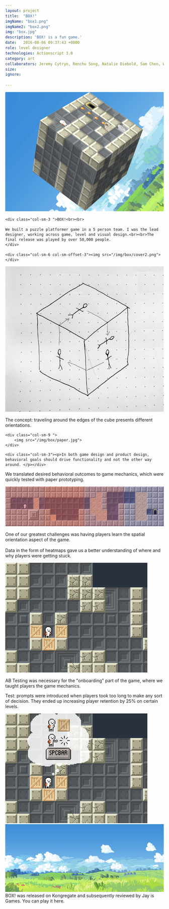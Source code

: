 ```yaml
---
layout: project
title:  "BOX!"
imgName: "box1.png"
imgName2: "box2.png"
img: "box.jpg"
description: 'BOX! is a fun game.'
date:   2016-08-06 09:37:43 +0800
role: level designer
technologies: Actionscript 3.0
category: art
collaborators: Jeremy Cytryn, Renchu Song, Natalie Diebold, Sam Chen, Will Peck
size: 
ignore:

---
```


<div class="contain">

<div class="row">
	<div class="col-sm-9 ">
		<img src="/img/box/coverimage.png">
	</div>
</div>

<div class=" row m-t-xl">

	<div class="col-sm-3 ">BOX!<br><br>

	We built a puzzle platformer game in a 5 person team. I was the lead designer, working across game, level and visual design.<br><br>The final release was played by over 50,000 people.
	</div>

	<div class="col-sm-6 col-sm-offset-3"><img src="/img/box/cover2.png"></div>
</div>

<div class=" row m-t-xl">
	<div class="col-sm-6 col-sm-offset-3"><img src="/img/box/diagram.jpg"></div>
	<div class="col-sm-3 col-sm-offset-3 m-t-md"><p>The concept: traveling around the edges of the cube presents different orientations. </p></div>

</div>
<div class="row m-t-xl">

	<div class="col-sm-9 ">
		<img src="/img/box/paper.jpg">
	</div>
</div>

<div class=" row m-t-md">

	<div class="col-sm-3"><p>In both game design and product design, behavioral goals should drive functionality and not the other way around. </p></div>

</div>

<div class=" row ">
	<div class="col-sm-3">
		<p>We translated desired behavioral outcomes to game mechanics, which were quickly tested with paper prototyping.</p>
	</div>
	<div class="col-sm-6 col-sm-offset-3 ">
	</div>

</div>


<div class=" row m-t-xl ">
	<div class="col-sm-12">
		<img src="/img/box/heatmap.png">
	</div>
	<div class="col-sm-3 m-t-md">
	<p>One of our greatest challenges was having players learn the spatial orientation aspect of the game. <br><br>Data in the form of heatmaps gave us a better understanding of where and why players were getting stuck.</p>
	</div>
</div>


<div class=" row m-t-xl">
	<div class="col-sm-6">
		<img src="/img/box/nothoughtbubble.png">
	</div>
</div>


<div class="row">
	<div class="col-sm-3 m-t-md">
	<p>AB Testing was necessary for the "onboarding" part of the game, where we taught players the game mechanics.</p>
	</div>
</div>

<div class="row m-t-md">
	<div class="col-sm-3 col-sm-offset-3 ">
	<p>Test: prompts were introduced when players took too long to make any sort of decision. They ended up increasing player retention by 25% on certain levels.</p>
	</div>
	<div class="col-sm-6">
		<img src="/img/box/thoughtbubble.png">
	</div>
</div>

<div class=" row m-t-xl">
	<div class="col-sm-9"><img src="/img/box/intro.jpg"></div>

</div>
<div class="row m-t-md">
	<div class="col-sm-3">BOX! was released on Kongregate and subsequently reviewed by Jay is Games. You can play it here.</div>
</div>

</div>

